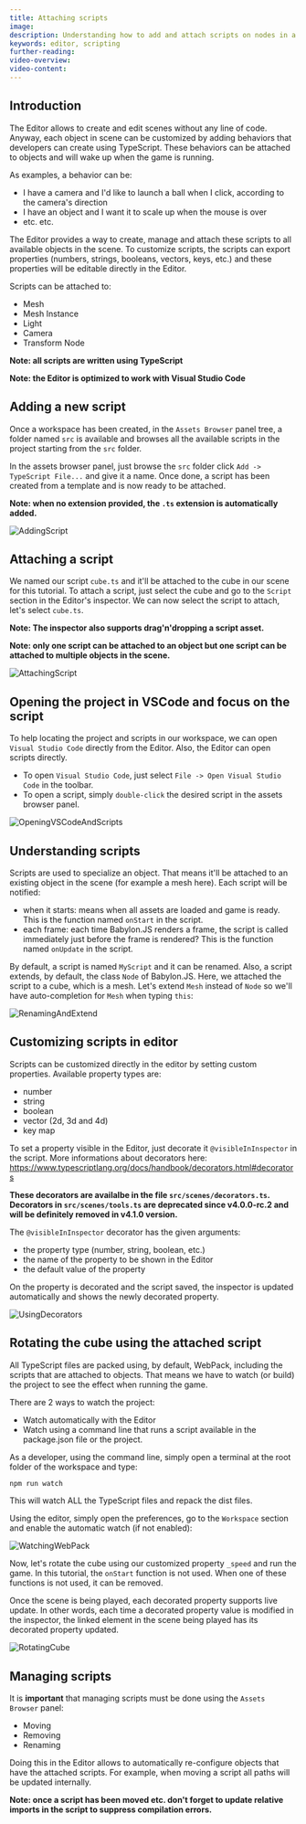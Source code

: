 ```yaml
---
title: Attaching scripts
image: 
description: Understanding how to add and attach scripts on nodes in a Babylon.JS Editor project
keywords: editor, scripting
further-reading:
video-overview:
video-content:
---
```


## Introduction

The Editor allows to create and edit scenes without any line of code. Anyway, each object in scene can be customized by adding behaviors that developers can create using TypeScript. These behaviors can be attached to objects and will wake up when the game is running.

As examples, a behavior can be:
* I have a camera and I'd like to launch a ball when I click, according to the camera's direction
* I have an object and I want it to scale up when the mouse is over
* etc. etc.

The Editor provides a way to create, manage and attach these scripts to all available objects in the scene. To customize scripts, the scripts can export properties (numbers, strings, booleans, vectors, keys, etc.) and these properties will be editable directly in the Editor.

Scripts can be attached to:
* Mesh
* Mesh Instance
* Light
* Camera
* Transform Node

**Note: all scripts are written using TypeScript**

**Note: the Editor is optimized to work with Visual Studio Code**

## Adding a new script

Once a workspace has been created, in the `Assets Browser` panel tree, a folder named `src` is available and browses all the available scripts in the project starting from the `src` folder.

In the assets browser panel, just browse the `src` folder click `Add -> TypeScript File...` and give it a name. Once done, a script has been created from a template and is now ready to be attached.

**Note: when no extension provided, the `.ts` extension is automatically added.**

![AddingScript](/img/features/extensions/Editor/AttachingScripts/addingscript.gif)

## Attaching a script

We named our script `cube.ts` and it'll be attached to the cube in our scene for this tutorial. To attach a script, just select the cube and go to the `Script` section in the Editor's inspector. We can now select the script to attach, let's select `cube.ts`.

**Note: The inspector also supports drag'n'dropping a script asset.**

**Note: only one script can be attached to an object but one script can be attached to multiple objects in the scene.**

![AttachingScript](/img/features/extensions/Editor/AttachingScripts/attachingscript.gif)

## Opening the project in VSCode and focus on the script
To help locating the project and scripts in our workspace, we can open `Visual Studio Code` directly from the Editor. Also, the Editor can open scripts directly.

* To open `Visual Studio Code`, just select `File -> Open Visual Studio Code` in the toolbar.
* To open a script, simply `double-click` the desired script in the assets browser panel.

![OpeningVSCodeAndScripts](/img/features/extensions/Editor/AttachingScripts/openingvscodeandscript.gif)

## Understanding scripts

Scripts are used to specialize an object. That means it'll be attached to an existing object in the scene (for example a mesh here). Each script will be notified:
* when it starts: means when all assets are loaded and game is ready. This is the function named `onStart` in the script.
* each frame: each time Babylon.JS renders a frame, the script is called immediately just before the frame is rendered? This is the function named `onUpdate` in the script.

By default, a script is named `MyScript` and it can be renamed. Also, a script extends, by default, the class `Node` of Babylon.JS. Here, we attached the script to a cube, which is a mesh. Let's extend `Mesh` instead of `Node` so we'll have auto-completion for `Mesh` when typing `this`:

![RenamingAndExtend](/img/features/extensions/Editor/AttachingScripts/renamingandextend.gif)

## Customizing scripts in editor

Scripts can be customized directly in the editor by setting custom properties. Available property types are:
* number
* string
* boolean
* vector (2d, 3d and 4d)
* key map

To set a property visible in the Editor, just decorate it `@visibleInInspector` in the script. More informations about decorators here: https://www.typescriptlang.org/docs/handbook/decorators.html#decorators

**These decorators are availalbe in the file `src/scenes/decorators.ts`. Decorators in `src/scenes/tools.ts` are deprecated since v4.0.0-rc.2 and will be definitely removed in v4.1.0 version.**

The `@visibleInInspector` decorator has the given arguments:
* the property type (number, string, boolean, etc.)
* the name of the property to be shown in the Editor
* the default value of the property

On the property is decorated and the script saved, the inspector is updated automatically and shows the newly
decorated property.

![UsingDecorators](/img/features/extensions/Editor/AttachingScripts/decorators.gif)

## Rotating the cube using the attached script

All TypeScript files are packed using, by default, WebPack, including the scripts that are attached to objects. That means we have to watch (or build) the project to see the effect when running the game.

There are 2 ways to watch the project:
* Watch automatically with the Editor
* Watch using a command line that runs a script available in the package.json file or the project.

As a developer, using the command line, simply open a terminal at the root folder of the workspace and type:
```bash
npm run watch
```

This will watch ALL the TypeScript files and repack the dist files.

Using the editor, simply open the preferences, go to the `Workspace` section and enable the automatic watch
(if not enabled):

![WatchingWebPack](/img/features/extensions/Editor/AttachingScripts/watchingwebpack.gif)

Now, let's rotate the cube using our customized property `_speed` and run the game. In this tutorial, the `onStart` function is not used. When one of these functions is not used, it can be removed.

Once the scene is being played, each decorated property supports live update. In other words, each time a
decorated property value is modified in the inspector, the linked element in the scene being played has its
decorated property updated.

![RotatingCube](/img/extensions/Editor/AttachingScripts/rotatingcube.gif)

## Managing scripts

It is **important** that managing scripts must be done using the `Assets Browser` panel:
- Moving
- Removing
- Renaming

Doing this in the Editor allows to automatically re-configure objects that have the attached scripts. For example, 
when moving a script all paths will be updated internally.

**Note: once a script has been moved etc. don't forget to update relative imports in the script to suppress compilation errors.**
